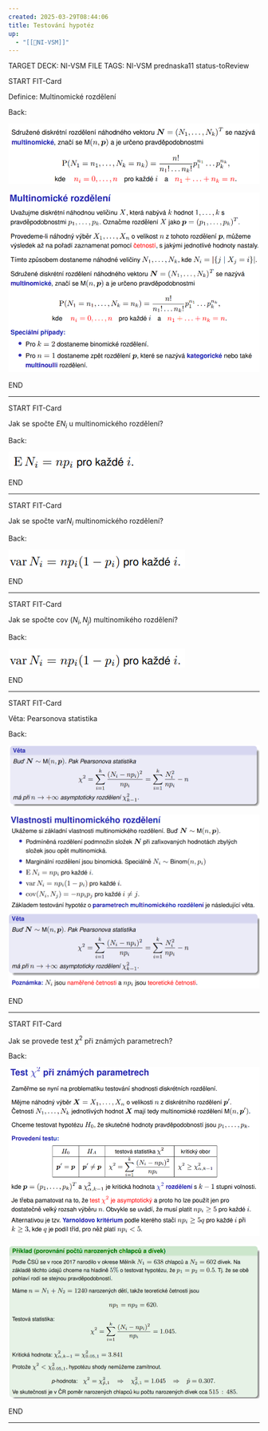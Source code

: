```yaml
---
created: 2025-03-29T08:44:06
title: Testování hypotéz
up:
  - "[[📖NI-VSM]]"
---
```


TARGET DECK: NI-VSM
FILE TAGS: NI-VSM prednaska11 status-toReview

START
FIT-Card

Definice: Multinomické rozdělení

Back:

![](../../Assets/Pasted%20image%2020250329084510.png)

<!-- DetailInfoStart -->
![](../../Assets/Pasted%20image%2020250329084519.png)
<!-- DetailInfoEnd -->

END

---


START
FIT-Card

Jak se spočte $EN_i$ u multinomického rozdělení?

Back:

![](../../Assets/Pasted%20image%2020250329103530.png)

END

---


START
FIT-Card

Jak se spočte $\text{var} N_i$ multinomického rozdělení?

Back:

![](../../Assets/Pasted%20image%2020250329103559.png)

END

---


START
FIT-Card

Jak se spočte $\text{cov }(N_i, N_j)$ multinomikého rozdělení?

Back:

![](../../Assets/Pasted%20image%2020250329103627.png)

END

---


START
FIT-Card

Věta: Pearsonova statistika

Back:

![](../../Assets/Pasted%20image%2020250329084536.png)

<!-- DetailInfoStart -->
![](../../Assets/Pasted%20image%2020250329084545.png)
<!-- DetailInfoEnd -->


END

---


START
FIT-Card

Jak se provede test $\chi^2$ při známých parametrech?

Back:

![](../../Assets/Pasted%20image%2020250329084640.png)

<!-- ExampleStart -->
![](../../Assets/Pasted%20image%2020250329084649.png)
<!-- ExampleEnd -->


END

---

